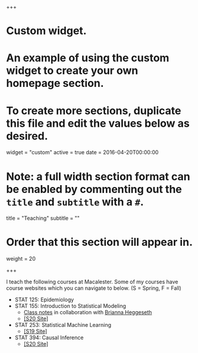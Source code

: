 +++
# Custom widget.
# An example of using the custom widget to create your own homepage section.
# To create more sections, duplicate this file and edit the values below as desired.
widget = "custom"
active = true
date = 2016-04-20T00:00:00

# Note: a full width section format can be enabled by commenting out the `title` and `subtitle` with a `#`.
title = "Teaching"
subtitle = ""

# Order that this section will appear in.
weight = 20

+++

I teach the following courses at Macalester. Some of my courses have course websites which you can navigate to below. (S = Spring, F = Fall)

- STAT 125: Epidemiology
- STAT 155: Introduction to Statistical Modeling
    - [Class notes](https://bcheggeseth.github.io/Stat155Notes/) in collaboration with [Brianna Heggeseth](https://sites.google.com/macalester.edu/bcheggeseth)
    - [[S20 Site]](https://lmyint.github.io/155_spring_2020/)
- STAT 253: Statistical Machine Learning
    - [[S19 Site]](https://lmyint.github.io/253_spring_2019/)
- STAT 394: Causal Inference
    - [[S20 Site]](https://lmyint.github.io/causal_spring_2020/)

